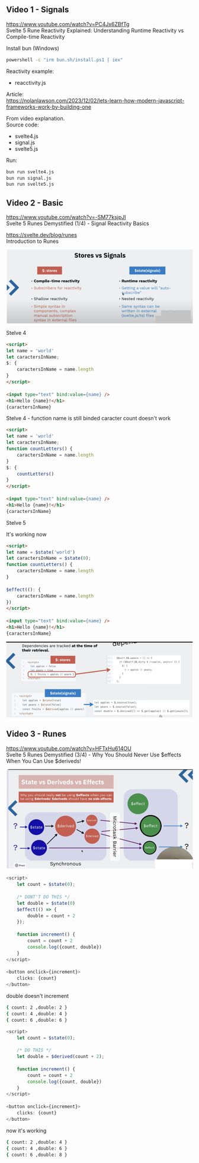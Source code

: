 ## Video 1 - Signals

https://www.youtube.com/watch?v=PC4Jx6ZBfTg  
Svelte 5 Rune Reactivity Explained: Understanding Runtime Reactivity vs Compile-time Reactivity  

Install bun (Windows)

```bat
powershell -c "irm bun.sh/install.ps1 | iex"
```

Reactivity example:

- reacctivity.js

Article:  
https://nolanlawson.com/2023/12/02/lets-learn-how-modern-javascript-frameworks-work-by-building-one

From video explanation.  
Source code:
- svelte4.js
- signal.js
- svelte5.js

Run:
```bat
bun run svelte4.js
bun run signal.js
bun run svelte5.js
```


## Video 2 - Basic

https://www.youtube.com/watch?v=-SM77ksjpJI  
Svelte 5 Runes Demystified (1/4) - Signal Reactivity Basics

https://svelte.dev/blog/runes  
Introduction to Runes

![Stores vs Signals](images/video2a.png)

Stelve 4

```html
<script>
let name = 'world'
let caractersInName;
$: {
    caractersInName = name.length
}
</script>

<input type="text" bind:value={name} />
<h1>Hello {name}!</h1>
{caractersInName}
```

Stelve 4 - function 
name is still binded 
caracter count doesn't work

```html
<script>
let name = 'world'
let caractersInName;
function countLetters() {
    caractersInName = name.length
}
$: {
    countLetters()
}
</script>

<input type="text" bind:value={name} />
<h1>Hello {name}!</h1>
{caractersInName}
```

Stelve 5

It's working now

```html
<script>
let name = $state('world')
let caractersInName = $state(0);
function countLetters() {
    caractersInName = name.length
}

$effect((): {
    caractersInName = name.length
})
</script>

<input type="text" bind:value={name} />
<h1>Hello {name}!</h1>
{caractersInName}
```

![In Deph](images/video2b.png)

## Video 3 - Runes

https://www.youtube.com/watch?v=HFTxHu614OU  
Svelte 5 Runes Demystified (3/4) - Why You Should Never Use $effects When You Can Use $deriveds!

![Runes](images/video3a.png)

```javascript
<script>
	let count = $state(0);

	/* DONT'T DO THIS */
	let double = $state(0)
	$effect(() => {
		double = count + 2
	});
	
	function increment() {
		count = count + 2
		console.log({count, double})
	}
</script>

<button onclick={increment}>
	clicks: {count}
</button>
```

double doesn't increment

```bash
{ count: 2 ,double: 2 }
{ count: 4 ,double: 4 }
{ count: 6 ,double: 6 }
```

```javascript
<script>
	let count = $state(0);

	/* DO THIS */
	let double = $derived(count + 2);
	
	function increment() {
		count = count + 2
		console.log({count, double})
	}
</script>

<button onclick={increment}>
	clicks: {count}
</button>
```

now it's working

```bash
{ count: 2 ,double: 4 }
{ count: 4 ,double: 6 }
{ count: 6 ,double: 8 }
```

